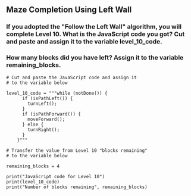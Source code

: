 ## Maze Completion Using Left Wall

### If you adopted the "Follow the Left Wall" algorithm, you will complete Level 10. What is the JavaScript code you got? Cut and paste and assign it to the variable level_10_code.
### How many blocks did you have left? Assign it to the variable remaining_blocks.

```
# Cut and paste the JavaScript code and assign it 
# to the variable below 

level_10_code = """while (notDone()) {
      if (isPathLeft()) {
        turnLeft();
      }
      if (isPathForward()) {
        moveForward();
      } else {
        turnRight();
      }
    }"""

# Transfer the value from Level 10 "blocks remaining"
# to the variable below 

remaining_blocks = 4 

print("JavaScript code for Level 10")
print(level_10_code)
print("Number of blocks remaining", remaining_blocks)

```
